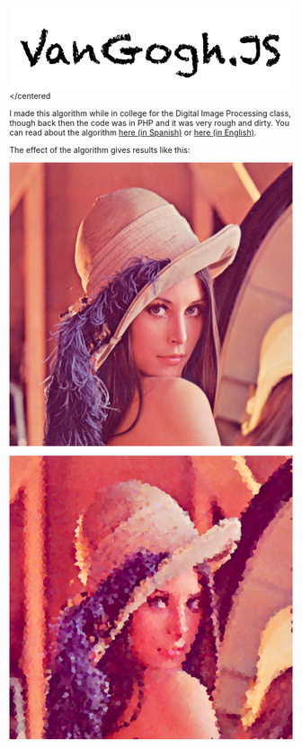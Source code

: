 <centered><img src="vangoghjs_logo.png" /></centered

I made this algorithm while in college for the Digital Image Processing class, though back then the code
was in PHP and it was very rough and dirty.
You can read about the algorithm [here (in Spanish)](http://www.unocero.com/2014/11/12/como-se-hace-un-filtro-artistico) or [here (in English)](http://rodkings.plethora.com.mx/Code/throwback-college/).

The effect of the algorithm gives results like this:

![Lena](lena.png)

![Lena with filter](lena_vangoghjs.png)
